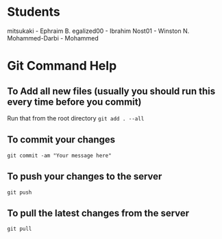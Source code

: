 # Students
mitsukaki - Ephraim B.
egalized00 - Ibrahim
Nost01 - Winston N.
Mohammed-Darbi - Mohammed

# Git Command Help
## To Add all new files (usually you should run this every time before you commit)
Run that from the root directory
`git add . --all`

## To commit your changes
`git commit -am "Your message here"`

## To push your changes to the server
`git push`

## To pull the latest changes from the server
`git pull`
